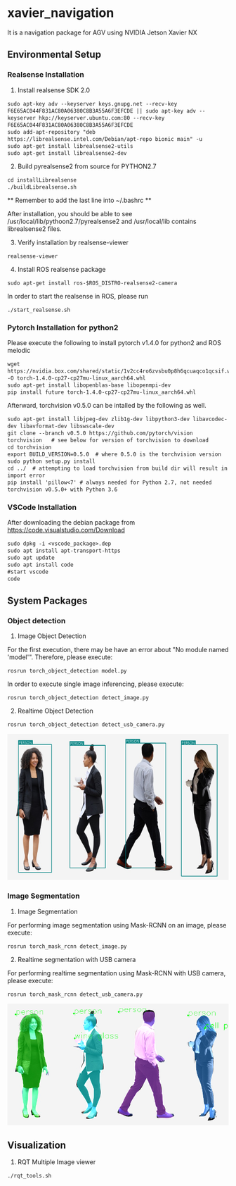 # xavier_navigation
It is a navigation package for AGV using NVIDIA Jetson Xavier NX

## Environmental Setup
### Realsense Installation
1. Install realsense SDK 2.0
```
sudo apt-key adv --keyserver keys.gnupg.net --recv-key F6E65AC044F831AC80A06380C8B3A55A6F3EFCDE || sudo apt-key adv --keyserver hkp://keyserver.ubuntu.com:80 --recv-key F6E65AC044F831AC80A06380C8B3A55A6F3EFCDE
sudo add-apt-repository "deb https://librealsense.intel.com/Debian/apt-repo bionic main" -u
sudo apt-get install librealsense2-utils
sudo apt-get install librealsense2-dev
```
2. Build pyrealsense2 from source for PYTHON2.7
```
cd installLibrealsense
./buildLibrealsense.sh
```
** Remember to add the last line into ~/.bashrc **

After installation, you should be able to see /usr/local/lib/pythoon2.7/pyrealsense2 and /usr/local/lib contains librealsense2 files.

3. Verify installation by realsense-viewer
```
realsense-viewer
```

4. Install ROS realsense package
```
sudo apt-get install ros-$ROS_DISTRO-realsense2-camera
```

In order to start the realsense in ROS, please run
```
./start_realsense.sh
```

### Pytorch Installation for python2
Please execute the following to install pytorch v1.4.0 for python2 and ROS melodic
```
wget https://nvidia.box.com/shared/static/1v2cc4ro6zvsbu0p8h6qcuaqco1qcsif.whl -O torch-1.4.0-cp27-cp27mu-linux_aarch64.whl
sudo apt-get install libopenblas-base libopenmpi-dev 
pip install future torch-1.4.0-cp27-cp27mu-linux_aarch64.whl
```

Afterward, torchvision v0.5.0 can be intalled by the following as well.
```
sudo apt-get install libjpeg-dev zlib1g-dev libpython3-dev libavcodec-dev libavformat-dev libswscale-dev
git clone --branch v0.5.0 https://github.com/pytorch/vision torchvision   # see below for version of torchvision to download
cd torchvision
export BUILD_VERSION=0.5.0  # where 0.5.0 is the torchvision version  
sudo python setup.py install
cd ../  # attempting to load torchvision from build dir will result in import error
pip install 'pillow<7' # always needed for Python 2.7, not needed torchvision v0.5.0+ with Python 3.6
```

### VSCode Installation
After downloading the debian package from https://code.visualstudio.com/Download
```
sudo dpkg -i <vscode_package>.dep
sudo apt install apt-transport-https
sudo apt update
sudo apt install code
#start vscode
code 
```

## System Packages
### Object detection
1. Image Object Detection

For the first execution, there may be have an error about "No module named 'model'". Therefore, please execute:
```
rosrun torch_object_detection model.py
```

In order to execute single image inferencing, please execute:
```
rosrun torch_object_detection detect_image.py
```

2. Realtime Object Detection
```
rosrun torch_object_detection detect_usb_camera.py
```

![image](https://github.com/vincent51689453/xavier_navigation/blob/melodic-jp4.4/git_image/image_detection.png)

### Image Segmentation
1. Image Segmentation

For performing image segmentation using Mask-RCNN on an image, please execute:
```
rosrun torch_mask_rcnn detect_image.py
```

2. Realtime segmentation with USB camera

For performing realtime segmentation using Mask-RCNN with USB camera, please execute:
```
rosrun torch_mask_rcnn detect_usb_camera.py
```

![image](https://github.com/vincent51689453/xavier_navigation/blob/melodic-jp4.4/git_image/image_segmentation.png)

## Visualization
1. RQT Multiple Image viewer
```
./rqt_tools.sh
```

